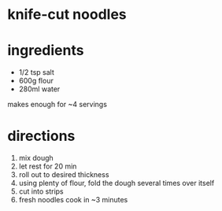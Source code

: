 # knife-cut noodles

# ingredients
- 1/2 tsp salt
- 600g flour
- 280ml water

makes enough for ~4 servings

# directions
1. mix dough
1. let rest for 20 min
1. roll out to desired thickness
1. using plenty of flour, fold the dough several times over itself
1. cut into strips
1. fresh noodles cook in ~3 minutes
